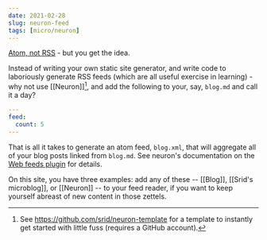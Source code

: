 ```yaml
---
date: 2021-02-28
slug: neuron-feed
tags: [micro/neuron]
---
```


[Atom, not RSS](https://en.wikipedia.org/wiki/Web_feed) - but you get the idea. 

Instead of writing your own static site generator, and write code to laboriously generate RSS feeds (which are all useful exercise in learning) - why not use [[Neuron]][^tmpl], and add the following to your, say, `blog.md` and call it a day?

```yaml
---
feed:
  count: 5
---
```

That is all it takes to generate an atom feed, `blog.xml`, that will aggregate all of your blog posts linked from `blog.md`. See neuron's documentation on the [Web feeds plugin](https://neuron.zettel.page/feed) for details.

On this site, you have three examples: add any of these -- [[Blog]], [[Srid's microblog]], or [[Neuron]] -- to your feed reader, if you want to keep yourself abreast of new content in those zettels.

[^tmpl]: See https://github.com/srid/neuron-template for a template to instantly get started with little fuss (requires a GitHub account).
